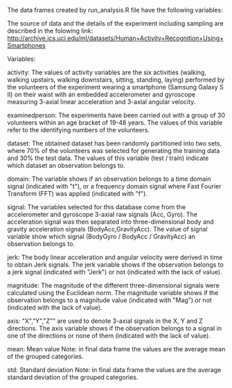 The data frames created by run_analysis.R file have the following variables:

The source of data and the details of the experiment including sampling are described in the folowing link:
http://archive.ics.uci.edu/ml/datasets/Human+Activity+Recognition+Using+Smartphones

Variables:

activity:
The values of activity variables are the six activities (walking, walking upstairs, walking downstairs, sitting, standing, laying)
performed by the volunteers of the experiment wearing a smartphone (Samsung Galaxy S II) on their waist with an embedded accelerometer and gyroscope 
measuring 3-axial linear acceleration and 3-axial angular velocity.
 
examinedperson:
The experiments have been carried out with a group of 30 volunteers within an age bracket of 19-48 years. 
The values of this variable refer to the identifying numbers of the volunteers. 

dataset:
The obtained dataset has been randomly partitioned into two sets, 
where 70% of the volunteers was selected for generating the training data and 30% the test data.
The values of this variable (test / train) indicate which dataset an observation belongs to. 

domain:
The variable shows if an observation belongs to a time domain signal (indicated with "t"), 
or a frequency domain signal where Fast Fourier Transform (FFT) was applied (indicated with "f"). 

signal:
The variables selected for this database come from the accelerometer and gyroscope 3-axial raw signals (Acc, Gyro).
The acceleration signal was then separated into three-dimensional body and gravity acceleration signals (BodyAcc,GravityAcc).
The value of signal variable show which signal (BodyGyro / BodyAcc / GravityAcc) an observation belongs to. 

jerk:
The body linear acceleration and angular velocity were derived in time to obtain Jerk signals.
The jerk variable shows if the observation belongs to a jerk signal (indicated with "Jerk") or not (indicated with the lack of value).

magnitude:
The magnitude of the different three-dimensional signals were calculated using the Euclidean norm.
The magnitude variable shows if the observation belongs to a magnitude value (indicated with "Mag") or not (indicated with the lack of value).

axis:
"X","Y","Z"" are used to denote 3-axial signals in the X, Y and Z directions.
The axis variable shows if the observation belongs to a signal in one of the directions or none of them (indicated with the lack of value).

mean:
Mean value
Note: in final data frame the values are the average mean of the grouped categories.

std:
Standard deviation
Note: in final data frame the values are the average standard deviation of the grouped categories.
